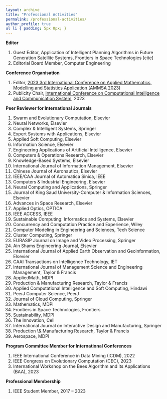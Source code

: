 ```yaml
---
layout: archive
title: "Professional Activities"
permalink: /professional-activities/
author_profile: true
ul li { padding: 5px 0px; }
---
```


**Editor**
<ol>
<li> Guest Editor, Application of Intelligent Planning Algorithms in Future Generation Satellite Systems, Frontiers in Space Technologies <a herf="https://www.frontiersin.org/research-topics/49193/"> [cite]</a> </li>
<li> Editorial Board Member, Computer Engineering</li>
</ol>


**Conference Organisation** 
<ol>
<li> Editor, <a href="https://www.ammsamath.com/committee/"> 2023 3rd International Conference on Applied Mathematics, Modelling and Statistics Application (AMMSA 2023) </a> </li>	
<li>  Publicity Chair, <a href="https://www.ccicsconf.com/index/singer/category_id/58.html"> International Conference on Computational Intelligence and Communication System</a>, 2023</li>
</ol>


**Peer Reviewer for International Journals**
<ol>
<li>	Swarm and Evolutionary Computation, Elsevier </li>
<li>   Neural Networks, Elsevier</li>
<li>   Complex & Intelligent Systems, Springer </li>
<li> 	Expert Systems with Applications, Elsevier</li>
<li>   Applied Soft Computing, Elsevier</li>
<li>   Information Science, Elsevier</li>
<li> 	Engineering Applications of Artificial Intelligence, Elsevier</li>
<li> 	Computers & Operations Research, Elsevier</li>
<li> 	Knowledge-Based Systems, Elsevier</li>
<li> 	International Journal of Information Management, Elsevier</li>
<li> 	Chinese Journal of Aeronautics, Elsevier</li>
<li> 	IEEE/CAA Journal of Automatica Sinica, IEEE</li>
<li> 	Computers & Industrial Engineering, Elsevier</li>
<li> 	Neural Computing and Applications, Springer</li>
<li> 	Journal of King Saud University-Computer & Information Sciences, Elsevier</li>
<li> 	Advances in Space Research, Elsevier</li>
<li> 	Applied Optics, OPTICA</li>
<li> 	IEEE ACCESS, IEEE</li>
<li> 	Sustainable Computing: Informatics and Systems, Elsevier</li>
<li> 	Concurrency and Computation Practice and Experience, Wiley</li>
<li> 	Computer Modeling in Engineering and Sciences, Tech Science</li>
<li> 	Cluster Computing, Springer</li>
<li> 	EURASIP Journal on Image and Video Processing, Springer</li>
<li> 	Ain Shams Engineering Journal, Elsevier</li>
<li> 	International Journal of Applied Earth Observation and Geoinformation, Elsevier</li>
<li> 	CAAI Transactions on Intelligence Technology, IET</li>
<li> International Journal of Management Science and Engineering Management, Taylor & Francis</li>
<li> AppliedMath, MDPI</li>
<li> Production & Manufacturing Research, Taylor & Francis</li>
<li> Applied Computational Intelligence and Soft Computing, Hindawi</li>
<li> PeerJ Computer Science, PeerJ</li>
<li> Journal of Cloud Computing, Springer</li>
<li> Mathematics, MDPI</li>
<li> Frontiers in Space Technologies, Frontiers </li>
<li> Sustainability, MDPI </li>
<li> The Innovation, Cell </li>
<li> International Journal on Interactive Design and Manufacturing, Springer </li>
<li> Production \& Manufacturing Research, Taylor & Francis </li>
<li> Aerospace, MDPI </li>
</ol>


**Program Committee Member for International Conferences**
<ol>
<li>IEEE International Conference in Data Mining (ICDM), 2022 </li>
<li>IEEE Congress on Evolutionary Computation (CEC), 2023 </li>
<li>International Workshop on the Bees Algorithm and its Applications (BAA), 2023 </li>
</ol>

**Professional Membership**
<ol>
<li> IEEE Student Member, 2017 – 2023 </li>
</ol>
